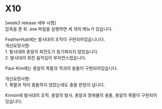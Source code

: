 # X10
    
[week3 release 세부 사항]  
압축을 푼 뒤 .exe 파일을 실행하면 세 개의 메뉴가 있습니다.   
  
  
FeatherHub에는 발사대의 조작이 구현되어있습니니다.    
개선요망사항:   
              1. 발사대와 총알의 회전도가 동기화되지 않았습니다.    
              2. 발사대의 회전 움직임이 부자연스럽습니다.
  
Paul-Kim에는 총알의 폭팔과 적과의 충돌이 구현되어있습니다.  

개선요망사항:   
              1. 폭팔과 적이 충돌하지 않았는데도 충돌 판정이 납니다. 
  
  
Kimsin에 발사대의 조작, 총알의 발사, 총알과 장애물의 충돌, 총알의 폭팔이 구현되어있습니다. 

